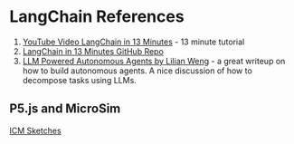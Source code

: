 # LangChain References

1. [YouTube Video LangChain in 13 Minutes](https://github.com/dmccreary/learn-langchain) - 13 minute tutorial
2. [LangChain in 13 Minutes GitHub Repo](https://github.com/rabbitmetrics/langchain-13-min)
3. [LLM Powered Autonomous Agents by Lilian Weng](https://lilianweng.github.io/posts/2023-06-23-agent/) - a great writeup on how to build autonomous agents.  A nice discussion of how to decompose tasks using LLMs.

## P5.js and MicroSim

[ICM Sketches](https://editor.p5js.org/icm/sketches/)